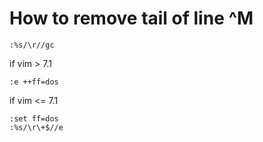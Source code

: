 # How to remove tail of line ^M
```
:%s/\r//gc
```
if vim > 7.1
```
:e ++ff=dos
```
if vim <= 7.1
```
:set ff=dos
:%s/\r\+$//e
```